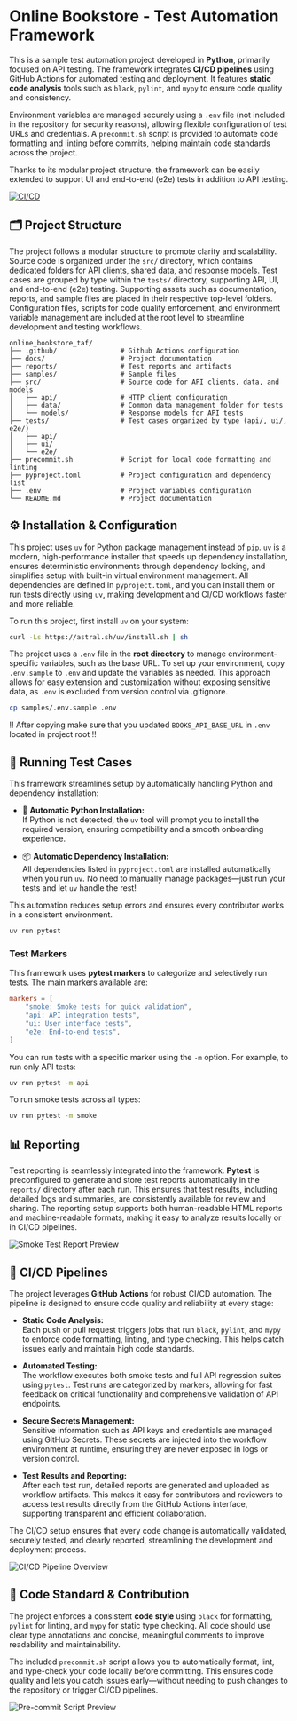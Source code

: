 # Online Bookstore - Test Automation Framework

This is a sample test automation project developed in **Python**, primarily focused on API testing. The framework integrates **CI/CD pipelines** using GitHub Actions for automated testing and deployment. It features **static code analysis** tools such as `black`, `pylint`, and `mypy` to ensure code quality and consistency.

Environment variables are managed securely using a `.env` file (not included in the repository for security reasons), allowing flexible configuration of test URLs and credentials. A `precommit.sh` script is provided to automate code formatting and linting before commits, helping maintain code standards across the project.

Thanks to its modular project structure, the framework can be easily extended to support UI and end-to-end (e2e) tests in addition to API testing.

[![CI/CD](https://github.com/sodelalbert/online_bookstore_taf/actions/workflows/ci.yml/badge.svg)](https://github.com/sodelalbert/online_bookstore_taf/actions/workflows/ci.yml)

## 🗂️ Project Structure

The project follows a modular structure to promote clarity and scalability. Source code is organized under the `src/` directory, which contains dedicated folders for API clients, shared data, and response models. Test cases are grouped by type within the `tests/` directory, supporting API, UI, and end-to-end (e2e) testing. Supporting assets such as documentation, reports, and sample files are placed in their respective top-level folders. Configuration files, scripts for code quality enforcement, and environment variable management are included at the root level to streamline development and testing workflows.

```text
online_bookstore_taf/
├── .github/                # Github Actions configuration
├── docs/                   # Project documentation
├── reports/                # Test reports and artifacts
├── samples/                # Sample files
├── src/                    # Source code for API clients, data, and models
│   ├── api/                # HTTP client configuration
│   ├── data/               # Common data management folder for tests
│   └── models/             # Response models for API tests
├── tests/                  # Test cases organized by type (api/, ui/, e2e/)
│   ├── api/
│   ├── ui/
│   └── e2e/
├── precommit.sh            # Script for local code formatting and linting
├── pyproject.toml          # Project configuration and dependency list
├── .env                    # Project variables configuration
└── README.md               # Project documentation
```

## ⚙️ Installation & Configuration

This project uses [`uv`](https://github.com/astral-sh/uv) for Python package management instead of `pip`. `uv` is a modern, high-performance installer that speeds up dependency installation, ensures deterministic environments through dependency locking, and simplifies setup with built-in virtual environment management. All dependencies are defined in `pyproject.toml`, and you can install them or run tests directly using `uv`, making development and CI/CD workflows faster and more reliable.

To run this project, first install `uv` on your system:

```bash
curl -Ls https://astral.sh/uv/install.sh | sh
```

The project uses a `.env` file in the **root directory** to manage environment-specific variables, such as the base URL. To set up your environment, copy `.env.sample` to `.env` and update the variables as needed. This approach allows for easy extension and customization without exposing sensitive data, as `.env` is excluded from version control via .gitignore.

```bash
cp samples/.env.sample .env
```

‼️ After copying make sure that you updated `BOOKS_API_BASE_URL` in `.env` located in project root ‼️

## 🚀 Running Test Cases

This framework streamlines setup by automatically handling Python and dependency installation:

- 🐍 **Automatic Python Installation:**  
   If Python is not detected, the `uv` tool will prompt you to install the required version, ensuring compatibility and a smooth onboarding experience.

- 📦 **Automatic Dependency Installation:**  
   All dependencies listed in `pyproject.toml` are installed automatically when you run `uv`. No need to manually manage packages—just run your tests and let `uv` handle the rest!

This automation reduces setup errors and ensures every contributor works in a consistent environment.

```bash
uv run pytest
```

### Test Markers

This framework uses **pytest markers** to categorize and selectively run tests. The main markers available are:

```toml
markers = [
    "smoke: Smoke tests for quick validation",
    "api: API integration tests",
    "ui: User interface tests",
    "e2e: End-to-end tests",
]
```

You can run tests with a specific marker using the `-m` option. For example, to run only API tests:

```bash
uv run pytest -m api
```

To run smoke tests across all types:

```bash
uv run pytest -m smoke
```

## 📊 Reporting

Test reporting is seamlessly integrated into the framework. **Pytest** is preconfigured to generate and store test reports automatically in the `reports/` directory after each run. This ensures that test results, including detailed logs and summaries, are consistently available for review and sharing. The reporting setup supports both human-readable HTML reports and machine-readable formats, making it easy to analyze results locally or in CI/CD pipelines.

![Smoke Test Report Preview](docs/smoke.png)

## 🚦 CI/CD Pipelines

The project leverages **GitHub Actions** for robust CI/CD automation. The pipeline is designed to ensure code quality and reliability at every stage:

- **Static Code Analysis:**  
   Each push or pull request triggers jobs that run `black`, `pylint`, and `mypy` to enforce code formatting, linting, and type checking. This helps catch issues early and maintain high code standards.

- **Automated Testing:**  
   The workflow executes both smoke tests and full API regression suites using `pytest`. Test runs are categorized by markers, allowing for fast feedback on critical functionality and comprehensive validation of API endpoints.

- **Secure Secrets Management:**  
   Sensitive information such as API keys and credentials are managed using GitHub Secrets. These secrets are injected into the workflow environment at runtime, ensuring they are never exposed in logs or version control.

- **Test Results and Reporting:**  
   After each test run, detailed reports are generated and uploaded as workflow artifacts. This makes it easy for contributors and reviewers to access test results directly from the GitHub Actions interface, supporting transparent and efficient collaboration.

The CI/CD setup ensures that every code change is automatically validated, securely tested, and clearly reported, streamlining the development and deployment process.

![CI/CD Pipeline Overview](docs/cicd.png)

## 🤝 Code Standard & Contribution

The project enforces a consistent **code style** using `black` for formatting, `pylint` for linting, and `mypy` for static type checking. All code should use clear type annotations and concise, meaningful comments to improve readability and maintainability.

The included `precommit.sh` script allows you to automatically format, lint, and type-check your code locally before committing. This ensures code quality and lets you catch issues early—without needing to push changes to the repository or trigger CI/CD pipelines.

![Pre-commit Script Preview](docs/precommit.png)
